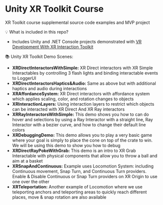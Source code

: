 # Unity XR Toolkit Course
XR Toolkit course supplemental source code examples and MVP project

💡 What is included in this repo? 
* Includes Unity and .NET Console projects demonstrated with [VR Development With XR Interaction Toolkit](https://www.learnxr.io/vr-development-with-xr-toolkit)

📚 Unity XR Toolkit Demo Scenes:
* **XRDirectInteractorsWithSimple:** XR Direct interactors with XR Simple Interactables by controlling 3 flash lights and binding interactable events to LoggerUI
* **XRDirectInteractorsHaptics&Audio:** Same as above but with additional haptics and audio during interactions
* **XRAffordanceSystem:** XR Direct interactors with affordance system which applies scaling, color, and rotation changes to objects
* **XRInteractionLayers:** Using interaction layers to restrict which objects can be interacted with XR Direct And XR Ray interactors
* **XRRayInteractorsWithSimple:** This demo shows you how to can do hover and selections by using a Ray Interactor with a straight line, Ray Interactor with a bezier curve, and how to change their default line colors
* **XRDebuggingDemo:** This demo allows you to play a very basic game where your goal is simply to place the cone on top of the crate to win. We will be using this demo to show you how to debug
* **XRDirectRayPokeWithGrab:** This demo is an intro to XR Grab Interactable with physical components that allow you to throw a ball and aim at a basket
* **XRSnapAndContinuous:** Example uses Locomotion System: including Continuous movement, Snap Turn, and Continuous Turn providers. Enable & Disable Continuous or Snap Turn providers on XR Origin to use one over the other
* **XRTeleportation:** Another example of Locomotion where we use teleporting anchors and teleporting areas to quickly reach different places, move & snap rotation are also available
